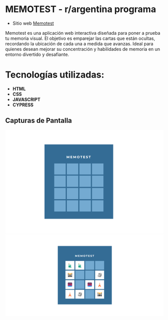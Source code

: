 # MEMOTEST - r/argentina programa

- Sitio web [Memotest](https://memotest-rarg.vercel.app/)

Memotest es una aplicación web interactiva diseñada para poner a prueba tu memoria visual. El objetivo es emparejar las cartas que están ocultas, recordando la ubicación de cada una a medida que avanzas. Ideal para quienes desean mejorar su concentración y habilidades de memoria en un entorno divertido y desafiante.

# Tecnologías utilizadas: 
- **HTML**
- **CSS**
- **JAVASCRIPT**
- **CYPRESS**

## Capturas de Pantalla

![Juego de memoria con emojis](favicon_io/memotest.png)
![Juego de memoria con emojis](favicon_io/memotest2.png)
